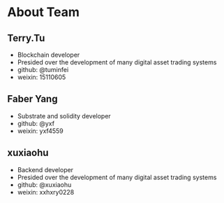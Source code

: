 # About Team

## Terry.Tu

* Blockchain developer
* Presided over the development of many digital asset trading systems
* github: @tuminfei
* weixin: 15110605

## Faber Yang

* Substrate and solidity developer
* github: @yxf
* weixin: yxf4559

## xuxiaohu

* Backend developer
* Presided over the development of many digital asset trading systems
* github: @xuxiaohu
* weixin: xxhxry0228

